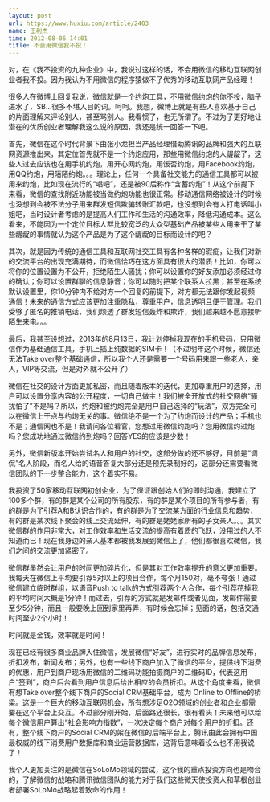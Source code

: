 ```yaml
---
layout: post
url: https://www.huxiu.com/article/2403
name: 王利杰
time: 2012-08-06 14:01
title: 不会用微信我不投！
---
```

对，在《我不投资的九种企业》中，我说过这样的话，不会用微信的移动互联网创业者我不投。因为我认为不用微信的程序猿做不了优秀的移动互联网产品经理！

很多人在微博上回复我说，微信就是一个约炮工具，不用微信约炮的你不投，脑子进水了，SB…很多不堪入目的词。呵呵。我想，微博上就是有些人喜欢基于自己的片面理解来评论别人，甚至骂别人。我看惯了，也无所谓了。不过为了更好地让潜在的优质创业者理解我这么说的原因，我还是统一回答一下吧。

首先，微信在这个时代背景下由张小龙担当产品经理借助腾讯的品牌和强大的互联网资源推出来，其定位首先就不是一个约炮应用，那些用微信约炮的人龌龊了，这些人过去应该也在用手机约炮，用开心网约炮，用饭否约炮，用Facebook约炮，用QQ约炮，用陌陌约炮。。。理论上，任何一个具备社交能力的通信工具都可以被用来约炮，比如现在流行的“唱吧”，还是被90后称作“含蓄约炮”！从这个前提下来看，微信的查找附近功能被当做约炮功能也很正常。移动通信网络被设计的时候也没想到会被不法分子用来群发短信欺骗转账汇款吧，也没想到会有人打电话叫小姐吧，当时设计者考虑的是提高人们工作和生活的沟通效率，降低沟通成本。这么看来，不能因为一个定位目标人群比较宽泛的大众型基础产品被某些人用来干了某些龌龊的事情就认为这个产品是为了这个龌龊的目标而设计的吧？

其次，就是因为传统的通信工具和互联网社交工具有各种各样的瑕疵，让我们对新的交流平台的出现充满期待，而微信恰巧在这方面具有很大的潜质！比如，你可以将你的位置设置为不公开，拒绝陌生人骚扰；你可以设置你的好友添加必须经过你的确认；你可以设置群聊的信息静音；你可以随时把某个联系人拉黑；甚至在系统默认设置里，你10分钟内不给对方一个回复的前提下，对方都无法跟你发起视频通信！未来的通信方式应该更加注重隐私，尊重用户，信息透明且便于管理。我们受够了匿名的推销电话，我们烦透了群发短信轰炸和欺诈，我们越来越不愿意接听陌生来电。。。

最后，我甚至设想过，2013年的8月13日，我计划停掉我现在的手机号码，只用微信作为基础通信工具，手机上插上纯数据的SIM卡！（不过明年这个时候，微信还无法Take over整个基础通信，所以我个人还是需要一个号码用来跟一些老人，亲人，VIP等交流，但是对外就不公开了）

微信在社交的设计方面更加私密，而且随着版本的迭代，更加尊重用户的选择，用户可以设置分享内容的公开程度，一切自己做主！我们被全开放式的社交网络“骚扰怕了”不是吗？所以，约炮和被约炮完全是用户自己选择的“玩法”，双方完全可以在微信上干点与约炮无关的事。微信绝不是一个为了约炮而设计的产品；手机也不是；通信网也不是！我请问各位看官，您想过用微信约跑吗？您用微信约过炮吗？您成功地通过微信约到炮吗？回答YES的应该是少数！

另外，微信新版本开始尝试名人和用户的社交，这部分做的还不够好，目前是“调侃”名人阶段，而名人给的语音答复大部分还是预先录制好的，这部分还需要看微信团队的下一步整合能力，这个着实不易。

我投资了50家移动互联网初创企业，为了保证跟创始人们的即时沟通，我建立了100多个群，有的群是某个公司的所有股东，有的群是某个项目的所有参与者，有的群是为了引荐A和B认识合作的，有的群是为了交流某方面的行业信息和趋势，有的群是某次线下聚会的线上交流延伸，有的群是姥姥家所有的子女亲人。。。其实微信群的作用非常大，对工作效率和生活交流的提高有着质的飞跃，没用过的人不知道而已！现在我身边的亲人基本都被我发展到微信上了，他们都很喜欢微信，我们之间的交流更加紧密了。

微信群虽然会让用户的时间更加碎片化，但是其对工作效率提升的意义更加重要。我每天在微信上平均要引荐5对以上的项目合作，每个月150对，毫不夸张！通过微信建立临时群组，以语音Push to talk的方式引荐两个人合作，每个引荐花掉我的平均时间大概是1分钟！而过去，引荐的方式就是发邮件或者见面，发邮件需要至少5分钟，而且一般要晚上回到家里再弄，有时候会忘掉；见面的话，包括交通时间至少2个小时！

时间就是金钱，效率就是时间！

现在已经有很多商业品牌入住微信，发展微信“好友”，进行实时的品牌信息发布，折扣发布，新闻发布；另外，也有一些线下商户加入了微信的平台，提供线下消费的优惠，用户到商户现场用微信的二维码功能拍摄商户的二维码ID，代表这用户“签到”，商户后台看到用户信息后给出相应的会员折扣。从这个角度来看，微信有想Take over整个线下商户的Social CRM基础平台，成为 Online to Offline的桥梁。这是一个巨大的移动互联网机会，所有想涉足O2O领域的创业者和企业都需要在这个平台上交互。不过部分刚开始，后面路还很长，很有看头！未来他可以给每个微信用户算出“社会影响力指数”，一次决定每个商户对每个用户的折扣。还有，整个线下商户的Social CRM的架在微信的后端平台上，腾讯由此会拥有中国最权威的线下消费用户数据库和商业运营数据库，这背后意味着设么也不用我说了！

我个人更加关注的是微信在SoLoMo领域的尝试，这个我的重点投资方向也是吻合的，了解微信的战略和腾讯微信团队的能力对于我们这些微天使投资人和草根创业者部署SoLoMo战略起着致命的作用！

